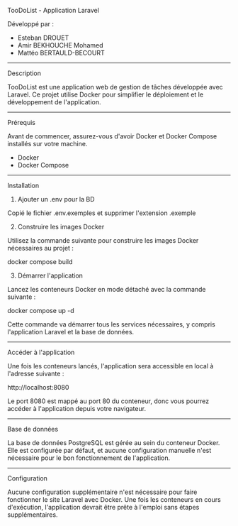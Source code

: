 TooDoList - Application Laravel

Développé par :
- Esteban DROUET
- Amir BEKHOUCHE Mohamed
- Mattéo BERTAULD-BECOURT

---

Description

TooDoList est une application web de gestion de tâches développée avec Laravel. Ce projet utilise Docker pour simplifier le déploiement et le développement de l'application.

---

Prérequis

Avant de commencer, assurez-vous d'avoir Docker et Docker Compose installés sur votre machine. 
- Docker
- Docker Compose 

---

Installation

1. Ajouter un .env pour la BD

Copié le fichier .env.exemples et supprimer l'extension .exemple

2. Construire les images Docker

Utilisez la commande suivante pour construire les images Docker nécessaires au projet :

docker compose build

3. Démarrer l'application

Lancez les conteneurs Docker en mode détaché avec la commande suivante :

docker compose up -d

Cette commande va démarrer tous les services nécessaires, y compris l'application Laravel et la base de données.

---

Accéder à l'application

Une fois les conteneurs lancés, l'application sera accessible en local à l'adresse suivante :

http://localhost:8080

Le port 8080 est mappé au port 80 du conteneur, donc vous pourrez accéder à l'application depuis votre navigateur.

---

Base de données

La base de données PostgreSQL est gérée au sein du conteneur Docker. Elle est configurée par défaut, et aucune configuration manuelle n'est nécessaire pour le bon fonctionnement de l'application.

---

Configuration

Aucune configuration supplémentaire n'est nécessaire pour faire fonctionner le site Laravel avec Docker. Une fois les conteneurs en cours d'exécution, l'application devrait être prête à l'emploi sans étapes supplémentaires.

